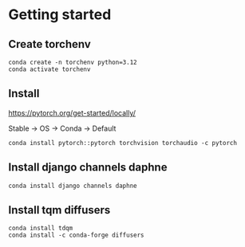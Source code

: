 # Getting started

## Create torchenv

    conda create -n torchenv python=3.12
    conda activate torchenv

## Install 

https://pytorch.org/get-started/locally/

Stable -> OS -> Conda -> Default

    conda install pytorch::pytorch torchvision torchaudio -c pytorch


## Install django channels daphne

    conda install django channels daphne

## Install tqm diffusers

    conda install tdqm
    conda install -c conda-forge diffusers
